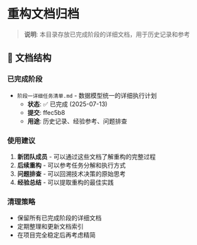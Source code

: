 # 重构文档归档

> **说明**: 本目录存放已完成阶段的详细文档，用于历史记录和参考

## 📁 文档结构

### 已完成阶段
- `阶段一详细任务清单.md` - 数据模型统一的详细执行计划
  - **状态**: ✅ 已完成 (2025-07-13)
  - **提交**: ffec5b8
  - **用途**: 历史记录、经验参考、问题排查

### 使用建议

1. **新团队成员** - 可以通过这些文档了解重构的完整过程
2. **后续重构** - 可以参考任务分解和执行方式
3. **问题排查** - 可以回溯技术决策的原始思考
4. **经验总结** - 可以提取重构的最佳实践

### 清理策略

- 保留所有已完成阶段的详细文档
- 定期整理和更新文档索引
- 在项目完全稳定后再考虑精简